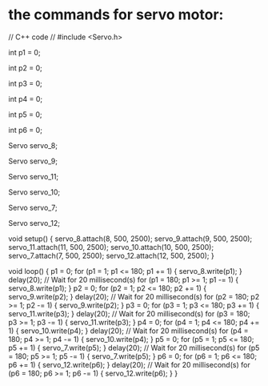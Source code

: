 # the  commands for servo motor:

// C++ code
//
#include <Servo.h>

int p1 = 0;

int p2 = 0;

int p3 = 0;

int p4 = 0;

int p5 = 0;

int p6 = 0;

Servo servo_8;

Servo servo_9;

Servo servo_11;

Servo servo_10;

Servo servo_7;

Servo servo_12;

void setup()
{
  servo_8.attach(8, 500, 2500);
  servo_9.attach(9, 500, 2500);
  servo_11.attach(11, 500, 2500);
  servo_10.attach(10, 500, 2500);
  servo_7.attach(7, 500, 2500);
  servo_12.attach(12, 500, 2500);
}

void loop()
{
  p1 = 0;
  for (p1 = 1; p1 <= 180; p1 += 1) {
    servo_8.write(p1);
  }
  delay(20); // Wait for 20 millisecond(s)
  for (p1 = 180; p1 >= 1; p1 -= 1) {
    servo_8.write(p1);
  }
  p2 = 0;
  for (p2 = 1; p2 <= 180; p2 += 1) {
    servo_9.write(p2);
  }
  delay(20); // Wait for 20 millisecond(s)
  for (p2 = 180; p2 >= 1; p2 -= 1) {
    servo_9.write(p2);
  }
  p3 = 0;
  for (p3 = 1; p3 <= 180; p3 += 1) {
    servo_11.write(p3);
  }
  delay(20); // Wait for 20 millisecond(s)
  for (p3 = 180; p3 >= 1; p3 -= 1) {
    servo_11.write(p3);
  }
  p4 = 0;
  for (p4 = 1; p4 <= 180; p4 += 1) {
    servo_10.write(p4);
  }
  delay(20); // Wait for 20 millisecond(s)
  for (p4 = 180; p4 >= 1; p4 -= 1) {
    servo_10.write(p4);
  }
  p5 = 0;
  for (p5 = 1; p5 <= 180; p5 += 1) {
    servo_7.write(p5);
  }
  delay(20); // Wait for 20 millisecond(s)
  for (p5 = 180; p5 >= 1; p5 -= 1) {
    servo_7.write(p5);
  }
  p6 = 0;
  for (p6 = 1; p6 <= 180; p6 += 1) {
    servo_12.write(p6);
  }
  delay(20); // Wait for 20 millisecond(s)
  for (p6 = 180; p6 >= 1; p6 -= 1) {
    servo_12.write(p6);
  }
}
